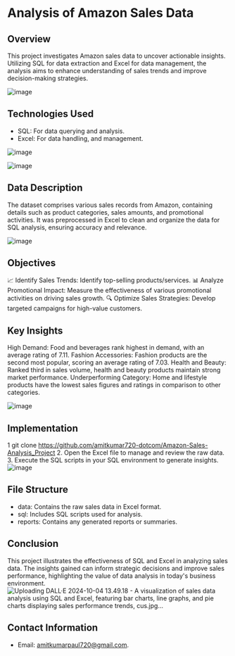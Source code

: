# Analysis of Amazon Sales Data

## Overview
This project investigates Amazon sales data to uncover actionable insights. Utilizing SQL for data extraction and Excel for data management, the analysis aims to enhance understanding of sales trends and improve decision-making strategies.

![image](https://github.com/user-attachments/assets/377ffea8-d423-4921-911a-207ccebc303c)


## Technologies Used
- SQL: For data querying and analysis.
- Excel: For data handling,  and management.

![image](https://github.com/user-attachments/assets/69257e75-1c19-465f-bec5-1866c98baf72)

![image](https://github.com/user-attachments/assets/e58b0ed2-17f2-462e-a4a4-33cdef0738fa)




## Data Description
The dataset comprises various sales records from Amazon, containing details such as product categories, sales amounts, and promotional activities. It was preprocessed in Excel to clean and organize the data for SQL analysis, ensuring accuracy and relevance.

![image](https://github.com/user-attachments/assets/bf49527e-d750-4879-b970-ef18c032a746)


## Objectives
📈 Identify Sales Trends: Identify top-selling products/services.
📊 Analyze Promotional Impact: Measure the effectiveness of various promotional activities on driving sales growth.
🔍 Optimize Sales Strategies: Develop targeted campaigns for high-value customers.

## Key Insights
High Demand: Food and beverages rank highest in demand, with an average rating of 7.11.
Fashion Accessories: Fashion products are the second most popular, scoring an average rating of 7.03.
Health and Beauty: Ranked third in sales volume, health and beauty products maintain strong market performance.
Underperforming Category: Home and lifestyle products have the lowest sales figures and ratings in comparison to other categories.

![image](https://github.com/user-attachments/assets/af9b5dbd-3979-4c16-972c-24e33ac7c24b)


## Implementation 

1  git clone https://github.com/amitkumar720-dotcom/Amazon-Sales-Analysis_Project
2. Open the Excel file to manage and review the raw data.
3. Execute the SQL scripts in your SQL environment to generate insights.
![image](https://github.com/user-attachments/assets/2e0675c2-47b1-4069-bf50-376ae9fffc28)


## File Structure
- data: Contains the raw sales data in Excel format.
- sql: Includes SQL scripts used for analysis.
- reports: Contains any generated reports or summaries.
  

## Conclusion
This project illustrates the effectiveness of SQL and Excel in analyzing sales data. The insights gained can inform strategic decisions and improve sales performance, highlighting the value of data analysis in today's business environment.
![Uploading DALL·E 2024-10-04 13.49.18 - A visualization of sales data analysis using SQL and Excel, featuring bar charts, line graphs, and pie charts displaying sales performance trends, cus.jpg…]()


## Contact Information
- Email: amitkumarpaul720@gmail.com.
